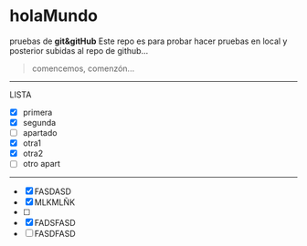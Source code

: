 # holaMundo
pruebas de **git&amp;gitHub**
Este repo es para probar hacer pruebas en local y posterior subidas al repo de github...
>comencemos, comenzón...
---
LISTA

- [x] primera
- [x] segunda
- [ ] apartado
 - [x] otra1
 - [x] otra2
 - [ ] otro apart

---
- [x] FASDASD
- [x] MLKMLÑK
- [ ] 
 - [x] FADSFASD
 - [ ] FASDFASD

